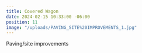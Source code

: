 ```yaml
---
title: Covered Wagon
date: 2024-02-15 10:33:00 -06:00
position: 11
image: "/uploads/PAVING_SITE%20IMPROVEMENTS_1.jpg"
---
```


Paving/site improvements